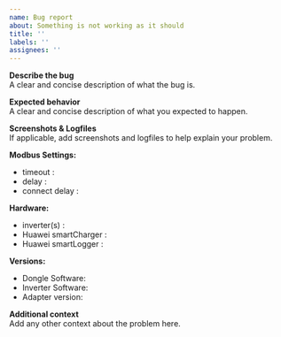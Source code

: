 ```yaml
---
name: Bug report
about: Something is not working as it should
title: ''
labels: ''
assignees: ''
---
```


**Describe the bug**  
A clear and concise description of what the bug is.

**Expected behavior**  
A clear and concise description of what you expected to happen.

**Screenshots & Logfiles**  
If applicable, add screenshots and logfiles to help explain your problem.

**Modbus Settings:**
 - timeout : <modbus-timeout>
 - delay : <modbus-delay>
 - connect delay : <modbus-connectdelay>

**Hardware:**
 - inverter(s) : <settings-devices> 
 - Huawei smartCharger : <settings-charger>
 - Huawei smartLogger :  <settings-logger>

**Versions:**  
 - Dongle Software: <dongle-version>
 - Inverter Software: <inverter-version>
 - Adapter version: <adapter-version>

**Additional context**  
Add any other context about the problem here.